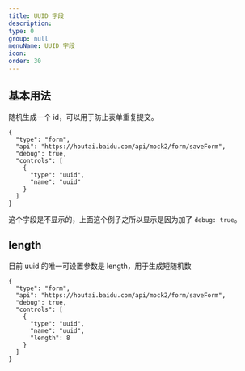 ```yaml
---
title: UUID 字段
description:
type: 0
group: null
menuName: UUID 字段
icon:
order: 30
---
```


## 基本用法

随机生成一个 id，可以用于防止表单重复提交。

```schema:height="200" scope="body"
{
  "type": "form",
  "api": "https://houtai.baidu.com/api/mock2/form/saveForm",
  "debug": true,
  "controls": [
    {
      "type": "uuid",
      "name": "uuid"
    }
  ]
}
```

这个字段是不显示的，上面这个例子之所以显示是因为加了 `debug: true`。

## length

目前 uuid 的唯一可设置参数是 length，用于生成短随机数

```schema:height="200" scope="body"
{
  "type": "form",
  "api": "https://houtai.baidu.com/api/mock2/form/saveForm",
  "debug": true,
  "controls": [
    {
      "type": "uuid",
      "name": "uuid",
      "length": 8
    }
  ]
}
```
